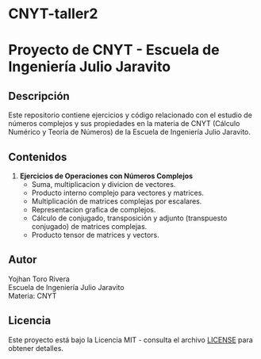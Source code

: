 # CNYT-taller2
# Proyecto de CNYT - Escuela de Ingeniería Julio Jaravito

## Descripción

Este repositorio contiene ejercicios y código relacionado con el estudio de números complejos y sus propiedades en la materia de CNYT (Cálculo Numérico y Teoría de Números) de la Escuela de Ingeniería Julio Jaravito.

## Contenidos

1. **Ejercicios de Operaciones con Números Complejos**
   - Suma, multiplicacion y divicion de vectores.
   - Producto interno complejo para vectores y matrices.
   - Multiplicación de matrices complejas por escalares.
   - Representacion grafica de complejos.
   - Cálculo de conjugado, transposición y adjunto (transpuesto conjugado) de matrices complejas.
   - Producto tensor de matrices y vectors.

## Autor

Yojhan Toro Rivera  
Escuela de Ingeniería Julio Jaravito  
Materia: CNYT

## Licencia

Este proyecto está bajo la Licencia MIT - consulta el archivo [LICENSE](LICENSE) para obtener detalles.
